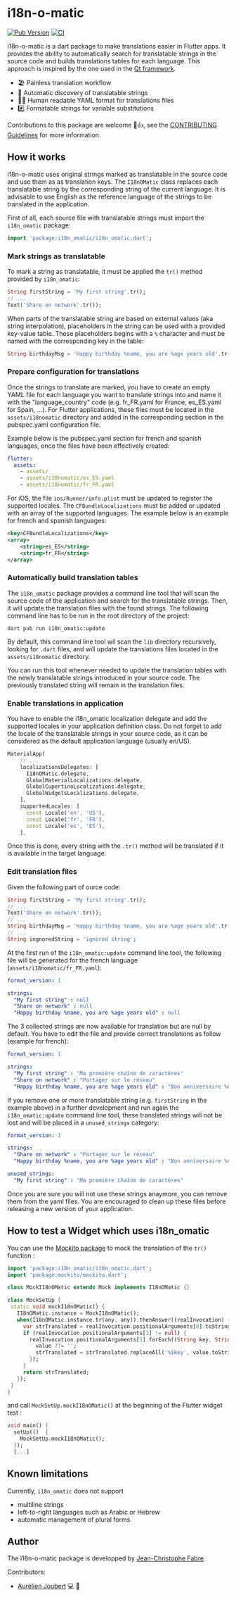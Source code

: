 # i18n-o-matic

[![Pub Version](https://img.shields.io/pub/v/i18n_omatic?color=blue)](https://pub.dev/packages/i18n_omatic) 
[![CI](https://github.com/jctophefabre/i18n_omatic/workflows/CI/badge.svg)](https://github.com/jctophefabre/i18n_omatic/actions/workflows/ci.yml)

i18n-o-matic is a dart package to make translations easier in Flutter apps. 
It provides the ability to automatically search for translatable strings in the source code and builds translations tables for each language.
This approach is inspired by the one used in the [Qt framework](https://doc.qt.io/qt-5/internationalization.html).

* :beach_umbrella:  Painless translation workflow
* :mag_right:  Automatic discovery of translatable strings
* :woman_technologist:  Human readable YAML format for translations files
* :hash:  Formatable strings for variable substitutions



Contributions to this package are welcome :tada::+1:, see the [CONTRIBUTING Guidelines](https://github.com/jctophefabre/i18n_omatic/blob/master/CONTRIBUTING.md) for more information. 


## How it works

i18n-o-matic uses original strings marked as translatable in the source code and use them as as translation keys. 
The `I18nOMatic` class replaces each translatable string by the corresponding string of the current language. 
It is advisable to use English as the reference language of the strings to be translated in the application.

First of all, each source file with translatable strings must import the `i18n_omatic` package:
```dart
import 'package:i18n_omatic/i18n_omatic.dart'; 
```

### Mark strings as translatable

To mark a string as translatable, it must be applied the `tr()` method provided by `i18n_omatic`:
```dart
String firstString = 'My first string'.tr();
// ...
Text('Share on network'.tr());
```

When parts of the translatable string are based on external values (aka string interpolation), placeholders in the string can be used with a provided key-value table. These placeholders begins with a `%` character and must be named with the corresponding key in the table:

```dart
String birthdayMsg = 'Happy birthday %name, you are %age years old'.tr({name: 'Peter', age: '21'});
```

### Prepare configuration for translations

Once the strings to translate are marked, you have to create an empty YAML file for each language you want to translate strings into and name it with the "language_country" code (e.g. fr_FR.yaml for France, es_ES.yaml for Spain, ...). For Flutter applications, these files must be located in the `assets/i18nomatic` directory and added in the corresponding section in the pubspec.yaml configuration file.

Example below is the pubspec.yaml section for french and spanish languages, once the files have been effectively created:
```yaml
flutter:
  assets:
    - assets/
    - assets/i18nomatic/es_ES.yaml
    - assets/i18nomatic/fr_FR.yaml
```

For iOS, the file `ios/Runner/info.plist` must be updated to register the supported locales. 
The `CFBundleLocalizations` must be added or updated with an array of the supported languages. The example below is an example for french and spanish languages:
```xml
<key>CFBundleLocalizations</key>
<array>
    <string>es_ES</string>
    <string>fr_FR</string>
</array>
```

### Automatically build translation tables

The `i18n_omatic` package provides a command line tool that will scan the source code of the application and search for the translatable strings. Then, it will update the translation files with the found strings.
The following command line has to be run in the root directory of the project:
```
dart pub run i18n_omatic:update
```
By default, this command line tool wil scan the `lib` directory recursively, looking for `.dart` files, and will update the translations files located in the `assets/i18nomatic` directory.  

You can run this tool whenever needed to update the translation tables 
with the newly translatable strings introduced in your source code. The previously translated string will remain in the translation files.


### Enable translations in application

You have to enable the i18n_omatic localization delegate and add the supported locales in your application definition class.
Do not forget to add the locale of the translatable strings in your source code, as it can be considered as the default application language (usually en/US).

```dart
MaterialApp(
    // ...
    localizationsDelegates: [
      I18nOMatic.delegate,
      GlobalMaterialLocalizations.delegate,
      GlobalCupertinoLocalizations.delegate,
      GlobalWidgetsLocalizations.delegate,
    ],
    supportedLocales: [
      const Locale('en', 'US'),
      const Locale('fr', 'FR'),
      const Locale('es', 'ES'), 
    ],
```
Once this is done, every string with the `.tr()` method will be translated if it is available in the target language.


### Edit translation files

Given the following part of ource code:
```dart
String firstString = 'My first string'.tr();
// ...
Text('Share on network'.tr());
// ...
String birthdayMsg = 'Happy birthday %name, you are %age years old'.tr({name: 'Peter', age: '21'});
// ...
String ingnoredString = 'ignored string';
````
At the first run of the `i18n_omatic:update` command line tool, 
the following file will be generated for the french language (`assets/i18nomatic/fr_FR.yaml`):
```yaml
format_version: 1

strings:
  "My first string" : null
  "Share on network" : null
  "Happy birthday %name, you are %age years old" : null
```
The 3 collected strings are now available for translation but are null by default. You have to edit the file and provide correct translations as follow (example for french):
```yaml
format_version: 1

strings:
  "My first string" : "Ma première chaîne de caractères"
  "Share on network" : "Partager sur le réseau"
  "Happy birthday %name, you are %age years old" : "Bon anniversaire %name, tu as %age ans"
```

If you remove one or more translatable string (e.g. `firstString` in the example above) in a further development 
and run again the `i18n_omatic:update` command line tool, 
these translated strings will not be lost and will be placed in a `unused_strings` category:
```yaml
format_version: 1

strings:
  "Share on network" : "Partager sur le réseau"
  "Happy birthday %name, you are %age years old" : "Bon anniversaire %name, tu as %age ans"

unused_strings:
  "My first string" : "Ma première chaîne de caractères"
```
Once you are sure you will not use these strings anaymore, you can remove them from the yaml files. 
You are encouraged to clean up these files before releasing a new version of your application.

## How to test a Widget which uses i18n_omatic

 You can use the [Mockito package](https://pub.dev/packages/mockito) to mock the translation of the `tr()` function :

 ```dart
import 'package:i18n_omatic/i18n_omatic.dart';
import 'package:mockito/mockito.dart';

class MockI18nOMatic extends Mock implements I18nOMatic {}

class MockSetUp {
  static void mockI18nOMatic() {
    I18nOMatic.instance = MockI18nOMatic();
    when(I18nOMatic.instance.tr(any, any)).thenAnswer((realInvocation) {
      var strTranslated = realInvocation.positionalArguments[0].toString();
      if (realInvocation.positionalArguments[1] != null) {
        realInvocation.positionalArguments[1].forEach((String key, String value) {
          value ??= '';
          strTranslated = strTranslated.replaceAll('%$key', value.toString());
        });
      }
      return strTranslated;
    });
  }
}
```
and call `MockSetUp.mockI18nOMatic()` at the beginning of the Flutter widget test  :
```dart
void main() {
  setUp(()  {
    MockSetUp.mockI18nOMatic();
  });
  [...]
```

## Known limitations

Currently, `i18n_omatic` does not support
* multiline strings
* left-to-right languages such as Arabic or Hebrew
* automatic management of plural forms


## Author

The i18n-o-matic package is developped by [Jean-Christophe Fabre](https://github.com/jctophefabre).

Contributors:

* [Aurélien Joubert](https://github.com/Jouby) 💻 📖

